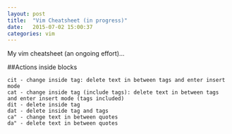 ```yaml
---
layout: post
title:  "Vim Cheatsheet (in progress)"
date:   2015-07-02 15:00:37
categories: vim
---
```


My vim cheatsheet (an ongoing effort)...

##Actions inside blocks

    cit - change inside tag: delete text in between tags and enter insert mode
    cat - change inside tag (include tags): delete text in between tags and enter insert mode (tags included)
    dit - delete inside tag
    dat - delete inside tag and tags
    ca" - change text in between quotes
    da" - delete text in between quotes


